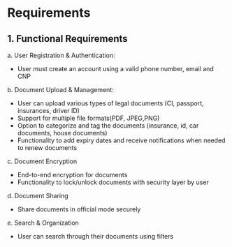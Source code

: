# Requirements

## 1. Functional Requirements
a. User Registration & Authentication:
- User must create an account using a valid phone number, email and CNP

b. Document Upload & Management:
- User can upload various types of legal documents (CI, passport, insurances, driver ID)
- Support for multiple file formats(PDF, JPEG,PNG)
- Option to categorize and tag the documents (insurance, id, car documents, house documents)
- Functionality to add expiry dates and receive notifications when needed to renew documents

c. Document Encryption
- End-to-end encryption for documents
- Functionality to lock/unlock documents with security layer by user

d. Document Sharing
- Share documents in official mode securely

e. Search & Organization
- User can search through their documents using filters
